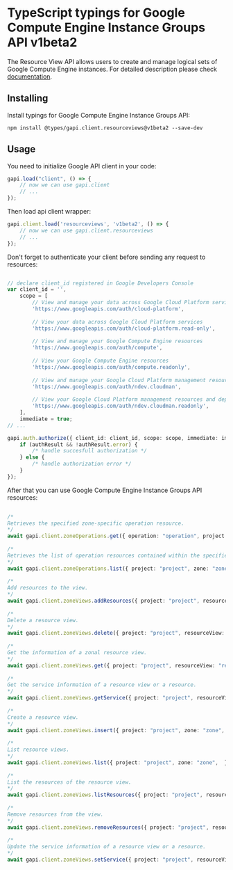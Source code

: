 # TypeScript typings for Google Compute Engine Instance Groups API v1beta2
The Resource View API allows users to create and manage logical sets of Google Compute Engine instances.
For detailed description please check [documentation](https://developers.google.com/compute/).

## Installing

Install typings for Google Compute Engine Instance Groups API:
```
npm install @types/gapi.client.resourceviews@v1beta2 --save-dev
```

## Usage

You need to initialize Google API client in your code:
```typescript
gapi.load("client", () => { 
    // now we can use gapi.client
    // ... 
});
```

Then load api client wrapper:
```typescript
gapi.client.load('resourceviews', 'v1beta2', () => {
    // now we can use gapi.client.resourceviews
    // ... 
});
```

Don't forget to authenticate your client before sending any request to resources:
```typescript

// declare client_id registered in Google Developers Console
var client_id = '',
    scope = [     
        // View and manage your data across Google Cloud Platform services
        'https://www.googleapis.com/auth/cloud-platform',
    
        // View your data across Google Cloud Platform services
        'https://www.googleapis.com/auth/cloud-platform.read-only',
    
        // View and manage your Google Compute Engine resources
        'https://www.googleapis.com/auth/compute',
    
        // View your Google Compute Engine resources
        'https://www.googleapis.com/auth/compute.readonly',
    
        // View and manage your Google Cloud Platform management resources and deployment status information
        'https://www.googleapis.com/auth/ndev.cloudman',
    
        // View your Google Cloud Platform management resources and deployment status information
        'https://www.googleapis.com/auth/ndev.cloudman.readonly',
    ],
    immediate = true;
// ...

gapi.auth.authorize({ client_id: client_id, scope: scope, immediate: immediate }, authResult => {
    if (authResult && !authResult.error) {
        /* handle succesfull authorization */
    } else {
        /* handle authorization error */
    }
});            
```

After that you can use Google Compute Engine Instance Groups API resources:

```typescript 
    
/* 
Retrieves the specified zone-specific operation resource.  
*/
await gapi.client.zoneOperations.get({ operation: "operation", project: "project", zone: "zone",  }); 
    
/* 
Retrieves the list of operation resources contained within the specified zone.  
*/
await gapi.client.zoneOperations.list({ project: "project", zone: "zone",  }); 
    
/* 
Add resources to the view.  
*/
await gapi.client.zoneViews.addResources({ project: "project", resourceView: "resourceView", zone: "zone",  }); 
    
/* 
Delete a resource view.  
*/
await gapi.client.zoneViews.delete({ project: "project", resourceView: "resourceView", zone: "zone",  }); 
    
/* 
Get the information of a zonal resource view.  
*/
await gapi.client.zoneViews.get({ project: "project", resourceView: "resourceView", zone: "zone",  }); 
    
/* 
Get the service information of a resource view or a resource.  
*/
await gapi.client.zoneViews.getService({ project: "project", resourceView: "resourceView", zone: "zone",  }); 
    
/* 
Create a resource view.  
*/
await gapi.client.zoneViews.insert({ project: "project", zone: "zone",  }); 
    
/* 
List resource views.  
*/
await gapi.client.zoneViews.list({ project: "project", zone: "zone",  }); 
    
/* 
List the resources of the resource view.  
*/
await gapi.client.zoneViews.listResources({ project: "project", resourceView: "resourceView", zone: "zone",  }); 
    
/* 
Remove resources from the view.  
*/
await gapi.client.zoneViews.removeResources({ project: "project", resourceView: "resourceView", zone: "zone",  }); 
    
/* 
Update the service information of a resource view or a resource.  
*/
await gapi.client.zoneViews.setService({ project: "project", resourceView: "resourceView", zone: "zone",  });
```